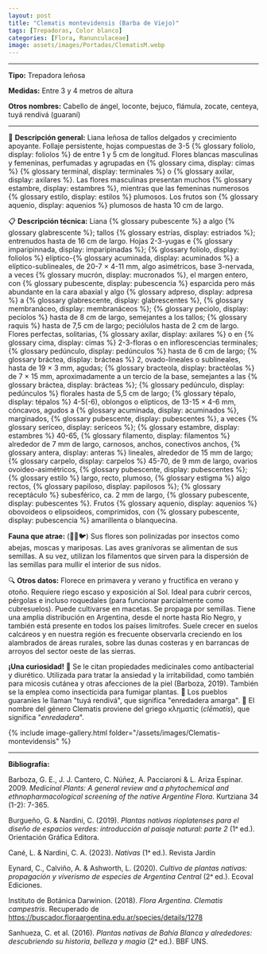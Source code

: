 ```yaml
---
layout: post
title: "Clematis montevidensis (Barba de Viejo)"
tags: [Trepadoras, Color blanco]
categories: [Flora, Ranunculaceae]
image: assets/images/Portadas/ClematisM.webp
---
```


***

**Tipo:** Trepadora leñosa

**Medidas:** Entre 3 y 4 metros de altura

**Otros nombres:** Cabello de ángel, loconte, bejuco, flámula, zocate, centeya, tuyá rendivá (guaraní)

***

🌱 **Descripción general:** Liana leñosa de tallos delgados y crecimiento apoyante. Follaje persistente, hojas compuestas de 3-5 {% glossary folíolo, display: foliolos %} de entre 1 y 5 cm de longitud. Flores blancas masculinas y femeninas, perfumadas y agrupadas en {% glossary cima, display: cimas %} {% glossary terminal, display: terminales %} o {% glossary axilar, display: axilares %}. Las flores masculinas presentan muchos {% glossary estambre, display: estambres %}, mientras que las femeninas numerosos {% glossary estilo, display: estilos %} plumosos. Los frutos son {% glossary aquenio, display: aquenios %} plumosos de hasta 10 cm de largo.

📋 **Descripción técnica:** Liana {% glossary pubescente %} a algo {% glossary glabrescente %}; tallos {% glossary estrías, display: estriados %}; entrenudos hasta de 16 cm de largo. Hojas 2-3-yugas e {% glossary imparipinnada, display: imparipinadas %}; {% glossary folíolo, display: foliolos %} elíptico-{% glossary acuminada, display: acuminados %} a elíptico-sublineales, de 20-7 × 4-11 mm, algo asimétricos, base 3-nervada, a veces {% glossary mucrón, display: mucronados %}, el margen entero, con {% glossary pubescente, display: pubescencia %} esparcida pero más abundante en la cara abaxial y algo {% glossary adpreso, display: adpresa %} a {% glossary glabrescente, display: glabrescentes %}, {% glossary membranáceo, display: membranáceos %}; {% glossary peciolo, display: pecíolos %} hasta de 8 cm de largo, semejantes a los tallos; {% glossary raquis %} hasta de 7,5 cm de largo; peciólulos hasta de 2 cm de largo. Flores perfectas, solitarias, {% glossary axilar, display: axilares %} o en {% glossary cima, display: cimas %} 2-3-floras o en inflorescencias terminales; {% glossary pedúnculo, display: pedúnculos %} hasta de 6 cm de largo; {% glossary bráctea, display: brácteas %} 2, ovado-lineales o sublineales, hasta de 19 × 3 mm, agudas; {% glossary bracteola, display: bractéolas %} de 7 × 15 mm, aproximadamente a un tercio de la base, semejantes a las {% glossary bráctea, display: brácteas %}; {% glossary pedúnculo, display: pedúnculos %} florales hasta de 5,5 cm de largo; {% glossary tépalo, display: tépalos %} 4-5(-6), oblongos o elípticos, de 13-15 × 4-6 mm, cóncavos, agudos a {% glossary acuminada, display: acuminados %}, marginados, {% glossary pubescente, display: pubescentes %}, a veces {% glossary seríceo, display: seríceos %}; {% glossary estambre, display: estambres %} 40-65, {% glossary filamento, display: filamentos %} alrededor de 7 mm de largo, carnosos, anchos, conectivos anchos, {% glossary antera, display: anteras %} lineales, alrededor de 15 mm de largo; {% glossary carpelo, display: carpelos %} 45-70, de 9 mm de largo, ovarios ovoideo-asimétricos, {% glossary pubescente, display: pubescentes %}; {% glossary estilo %} largo, recto, plumoso, {% glossary estigma %} algo rectos, {% glossary papiloso, display: papilosos %}; {% glossary receptáculo %} subesférico, ca. 2 mm de largo, {% glossary pubescente, display: pubescentes %}. Frutos {% glossary aquenio, display: aquenios %} obovoideos o elipsoideos, comprimidos, con {% glossary pubescente, display: pubescencia %} amarillenta o blanquecina.

**Fauna que atrae:** (🦋🐝🐦) Sus flores son polinizadas por insectos como abejas, moscas y mariposas. Las aves granívoras se alimentan de sus semillas. A su vez, utilizan los filamentos que sirven para la dispersión de las semillas para mullir el interior de sus nidos.

🔍 **Otros datos:** Florece en primavera y verano y fructifica en verano y otoño. Requiere riego escaso y exposición al Sol. Ideal para cubrir cercos, pérgolas e incluso roquedales (para funcionar parcialmente como cubresuelos). Puede cultivarse en macetas. Se propaga por semillas. Tiene una amplia distribución en Argentina, desde el norte hasta Río Negro, y también está presente en todos los países limítrofes. Suele crecer en suelos calcáreos y en nuestra región es frecuente observarla creciendo en los alambrados de áreas rurales, sobre las dunas costeras y en barrancas de arroyos del sector oeste de las sierras.

**¡Una curiosidad!** 👀 Se le citan propiedades medicinales como antibacterial y diurético. Utilizada para tratar la ansiedad y la irritabilidad, como también para micosis cutánea y otras afecciones de la piel (Barboza, 2019). También se la emplea como insecticida para fumigar plantas.
👀 Los pueblos guaraníes le llaman "tuyá rendivá", que significa "enredadera amarga".
👀 El nombre del género Clematis proviene del griego κληματίς (*clēmatís*), que significa "*enredadera*".

 {% include image-gallery.html folder="/assets/images/Clematis-montevidensis" %}

***

**Bibliografía:**

Barboza, G. E., J. J. Cantero, C. Núñez, A. Pacciaroni & L. Ariza Espinar. 2009. *Medicinal Plants: A general review and a phytochemical and ethnopharmacological screening of the native Argentine Flora*. Kurtziana 34 (1-2): 7-365.

Burgueño, G. & Nardini, C. (2019). *Plantas nativas rioplatenses para el diseño de espacios verdes: introducción al paisaje natural: parte 2* (1ᵃ ed.). Orientación Gráfica Editora.

Cané, L. & Nardini, C. A. (2023). *Nativas* (1ᵃ ed.). Revista Jardín

Eynard, C., Calviño, A. & Ashworth, L. (2020). *Cultivo de plantas nativas: propagación y viverismo de especies de Argentina Central* (2ᵃ ed.). Ecoval Ediciones.

Instituto de Botánica Darwinion. (2018). *Flora Argentina. Clematis campestris*. Recuperado de https://buscador.floraargentina.edu.ar/species/details/1278

Sanhueza, C. et al. (2016). *Plantas nativas de Bahía Blanca y alrededores: descubriendo su historia, belleza y magia* (2ᵃ ed.). BBF UNS.
